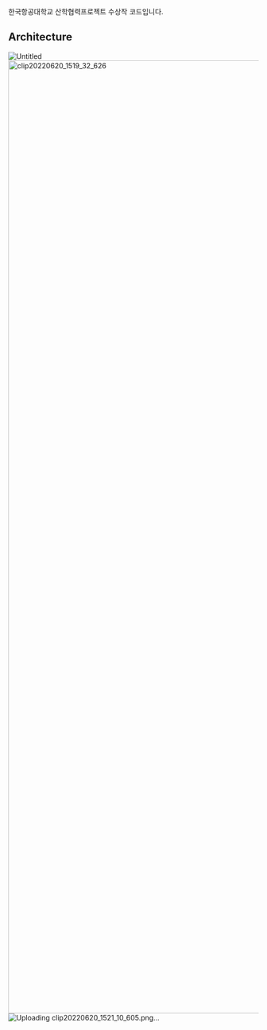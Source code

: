한국항공대학교 산학협력프로젝트 수상작 코드입니다.

## Architecture

![Untitled](https://user-images.githubusercontent.com/62493036/174425837-be822051-36a4-4307-b1f8-564bd46b144c.png)
<img width="1920" alt="clip20220620_1519_32_626" src="https://user-images.githubusercontent.com/62493036/174537651-89fbf233-aa88-449b-9b87-b09b9e602be4.png">
![Uploading clip20220620_1521_10_605.png…]()
